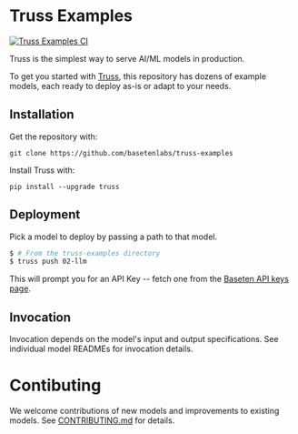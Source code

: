 # Truss Examples

[![Truss Examples CI](https://github.com/basetenlabs/truss-examples/actions/workflows/test-examples.yml/badge.svg)](https://github.com/basetenlabs/truss-examples/actions/workflows/test-examples.yml)

Truss is the simplest way to serve AI/ML models in production.

To get you started with [Truss](https://truss.baseten.co/), this repository has dozens of example models, each ready to deploy as-is or adapt to your needs.

## Installation

Get the repository with:

```
git clone https://github.com/basetenlabs/truss-examples
```

Install Truss with:

```
pip install --upgrade truss
```

## Deployment


Pick a model to deploy by passing a path to that model.

```bash
$ # From the truss-examples directory
$ truss push 02-llm
```

This will prompt you for an API Key -- fetch one from the
[Baseten API keys page](https://app.baseten.co/settings/account/api_keys).

## Invocation

Invocation depends on the model's input and output specifications. See individual model READMEs for invocation details.

# Contibuting

We welcome contributions of new models and improvements to existing models. See [CONTRIBUTING.md](CONTRIBUTING.md) for details.
